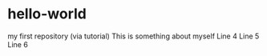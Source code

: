 # hello-world
my first repository (via tutorial)
This is something about myself
Line 4
Line 5
Line 6
